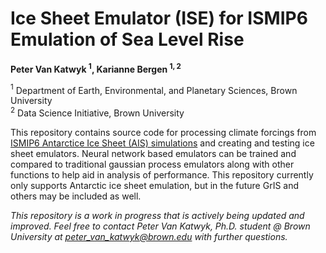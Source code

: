 # Ice Sheet Emulator (ISE) for ISMIP6 Emulation of Sea Level Rise

**Peter Van Katwyk  $^{1}$, Karianne Bergen  $^{1,2}$**

$^{1}$ Department of Earth, Environmental, and Planetary Sciences, Brown University  
$^{2}$ Data Science Initiative, Brown University

This repository contains source code for processing climate forcings from [ISMIP6 Antarctice Ice Sheet (AIS) simulations](https://app.globus.org/file-manager?origin_id=ad1a6ed8-4de0-4490-93a9-8258931766c7&origin_path=%2FAIS%2F) and creating and testing ice sheet emulators. Neural network based emulators can be trained and compared to traditional gaussian process emulators along with other functions to help aid in analysis of performance. This repository currently only supports Antarctic ice sheet emulation, but in the future GrIS and others may be included as well.

*This repository is a work in progress that is actively being updated and improved. Feel free to contact Peter Van Katwyk, Ph.D. student @ Brown University at peter_van_katwyk@brown.edu with further questions.*
